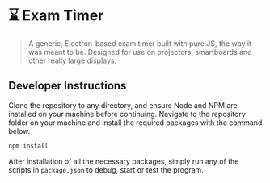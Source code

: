 # ⌛ Exam Timer
> A generic, Electron-based exam timer built with pure JS, the way it was meant to be. Designed for use on projectors, smartboards and other really large displays.

## Developer Instructions
Clone the repository to any directory, and ensure Node and NPM are installed on your machine before continuing. Navigate to the repository folder on your machine and install the required packages with the command below.
```js
npm install
```
After installation of all the necessary packages, simply run any of the scripts in `package.json` to debug, start or test the program.
